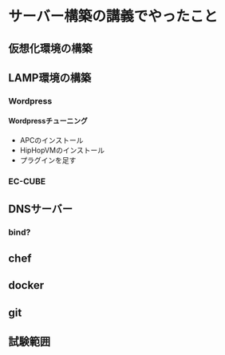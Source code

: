 サーバー構築の講義でやったこと
==================================

## 仮想化環境の構築

## LAMP環境の構築

### Wordpress

#### Wordpressチューニング
* APCのインストール
* HipHopVMのインストール
* プラグインを足す

### EC-CUBE

## DNSサーバー

### bind?

## chef

## docker

## git

## 試験範囲


